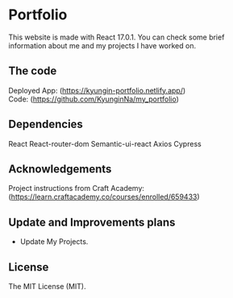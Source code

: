 # Portfolio

This website is made with React 17.0.1. You can check some brief information about me and my projects I have worked on.

## The code

Deployed App: (https://kyungin-portfolio.netlify.app/)  
Code: (https://github.com/KyunginNa/my_portfolio)

## Dependencies

React
React-router-dom
Semantic-ui-react
Axios
Cypress

## Acknowledgements

Project instructions from Craft Academy: (https://learn.craftacademy.co/courses/enrolled/659433)

## Update and Improvements plans

- Update My Projects.

## License

The MIT License (MIT).

